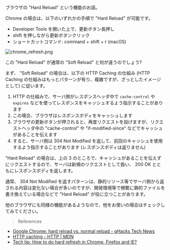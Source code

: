 ブラウザの "Hard Reload" という機能のお話。

Chrome の場合は、以下のいずれかの手順で "Hard Reload" が可能です。

- Developer Tools を開いた上で、更新ボタン長押し
- shift を押しながら更新ボタンクリック
- ショートカットコマンド: command + shift + r (macOS)

![chrome_refresh.png](http://files.tearoom6.biz/e04a11c9-070f-469c-8a0e-20917ab2b076.png)

この "Hard Reload" が通常の "Soft Reload" と何が違うのでしょう?

まず、 "Soft Reload" の場合は、以下の HTTP Caching の仕組み (HTTP Caching の仕組みはもっとパターンが有り、複雑ですが、ざっとしたイメージとして) に従います。

1. HTTP の仕組みで、サーバ側がレスポンスヘッダ中で `cache-control` や `expires` などを使ってレスポンスをキャッシュするよう指示することがあります
2. この場合、ブラウザはレスポンスボディをキャッシュします
3. ブラウザの更新ボタンが押されると、再度リクエストを投げますが、リクエストヘッダ中の "cache-control" や "if-modified-since" などでキャッシュがあることを伝えます
4. すると、サーバ側は 304 Not Modified を返して、前回のキャッシュを使用するよう指示することがあります (レスポンスボディは返りません)

"Hard Reload" の場合は、上の 3 のところで、キャッシュがあることを伝えずにリクエストするので、サーバは新規のリクエストとして扱い、 200 OK とともにレスポンスボディを返します。

通常、 304 Not Modified を返すパターンは、静的リソース等でサーバ側から返される内容は変化ない場合が多いのですが、開発環境等で頻繁に静的ファイルを書き換えている場合などで "Hard Reload" が役に立つことがあります。

他のブラウザにも同様の機能があるようなので、他をお使いの場合はチェックしてみてください。

> References

- [Google Chrome: hard reload vs. normal reload - gHacks Tech News](https://www.ghacks.net/2018/01/24/google-chrome-hard-reload-vs-normal-reload/)
- [HTTP caching - HTTP | MDN](https://developer.mozilla.org/en-US/docs/Web/HTTP/Caching)
- [Tech tip: How to do hard refresh in Chrome, Firefox and IE?](https://www.getfilecloud.com/blog/2015/03/tech-tip-how-to-do-hard-refresh-in-browsers/#.WwQldVOFMkp)
